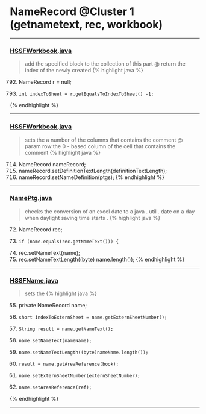 # NameRecord @Cluster 1 (getnametext, rec, workbook)

***

### [HSSFWorkbook.java](https://searchcode.com/codesearch/view/15642316/)
> add the specified block to the collection of this part @ return the index of the newly created 
{% highlight java %}
792. NameRecord r = null;
795.     int indexToSheet = r.getEqualsToIndexToSheet() -1;
{% endhighlight %}

***

### [HSSFWorkbook.java](https://searchcode.com/codesearch/view/15642316/)
> sets the a number of the columns that contains the comment @ param row the 0 - based column of the cell that contains the comment 
{% highlight java %}
714. NameRecord nameRecord;
730. nameRecord.setDefinitionTextLength(definitionTextLength);
765. nameRecord.setNameDefinition(ptgs);
{% endhighlight %}

***

### [NamePtg.java](https://searchcode.com/codesearch/view/15642587/)
> checks the conversion of an excel date to a java . util . date on a day when daylight saving time starts . 
{% highlight java %}
72. NameRecord rec;
75.     if (name.equals(rec.getNameText())) {
81. rec.setNameText(name);
82. rec.setNameTextLength((byte) name.length());
{% endhighlight %}

***

### [HSSFName.java](https://searchcode.com/codesearch/view/15642308/)
> sets the 
{% highlight java %}
55. private NameRecord       name;
76.     short indexToExternSheet = name.getExternSheetNumber();
89.     String result = name.getNameText();
100.     name.setNameText(nameName);
101.     name.setNameTextLength((byte)nameName.length());
121.     result = name.getAreaReference(book);
137.     name.setExternSheetNumber(externSheetNumber);
159.     name.setAreaReference(ref);
{% endhighlight %}

***

